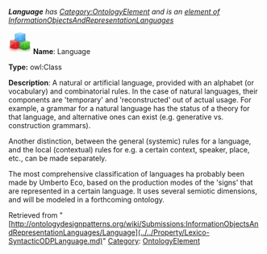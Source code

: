 ___Language__ has [Category:OntologyElement](../../Category/OntologyElement.md "Category:OntologyElement") and is an [element of](../../Property/ElementOf.md "Property:ElementOf") [InformationObjectsAndRepresentationLanguages](../../Submissions/InformationObjectsAndRepresentationLanguages.md "Submissions:InformationObjectsAndRepresentationLanguages")_


  




[![Class](../../images/thumb/2/27/Class.gif/45px-Class.gif)](../../Image/Class.gif.md "Class")
__Name__: Language 


__Type:__ owl:Class 


__Description__: A natural or artificial language, provided with an alphabet (or vocabulary) and combinatorial rules. In the case of natural languages, their components are 'temporary' and 'reconstructed' out of actual usage. For example, a grammar for a natural language has the status of a theory for that language, and alternative ones can exist (e.g. generative vs. construction grammars).


Another distinction, between the general (systemic) rules for a language, and the local (contextual) rules for e.g. a certain context, speaker, place, etc., can be made separately.


The most comprehensive classification of languages ha probably been made by Umberto Eco, based on the production modes of the 'signs' that are represented in a certain language. It uses several semiotic dimensions, and will be modeled in a forthcoming ontology. 





Retrieved from "[http://ontologydesignpatterns.org/wiki/Submissions:InformationObjectsAndRepresentationLanguages/Language](../../Property/Lexico-SyntacticODPLanguage.md)"
 [Category](http://ontologydesignpatterns.org/wiki/Special:Categories "Special:Categories"): [OntologyElement](../../Category/OntologyElement.md "Category:OntologyElement")